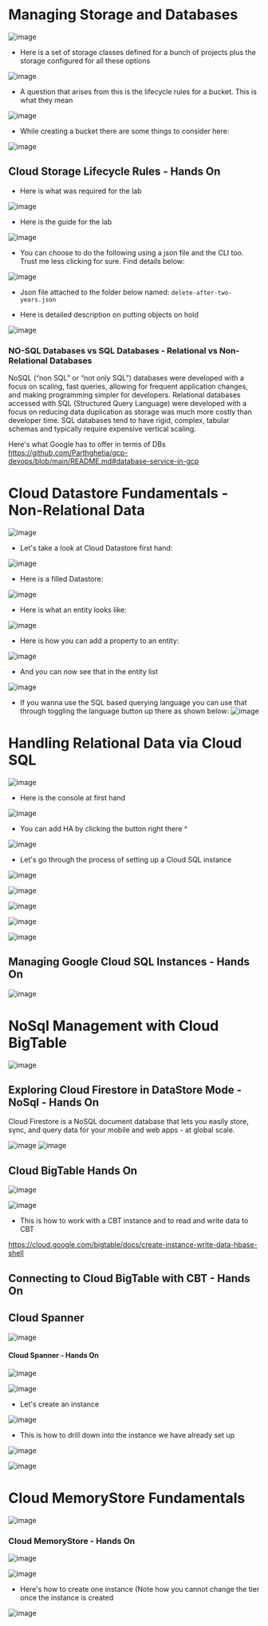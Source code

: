 # Managing Storage and Databases
![image](https://user-images.githubusercontent.com/43883264/180623070-c016f183-15e5-4fca-96c4-4a8f9dde2c9c.png)

- Here is a set of storage classes defined for a bunch of projects plus the storage configured for all these options


![image](https://user-images.githubusercontent.com/43883264/180623167-cfea3c40-4e7b-4fca-9e1d-b3710607103a.png)

- A question that arises from this is the lifecycle rules for a bucket. This is what they mean

![image](https://user-images.githubusercontent.com/43883264/180623180-669bd675-f608-47fc-b599-de8096729a2c.png)

- While creating a bucket there are some things to consider here:

![image](https://user-images.githubusercontent.com/43883264/180623230-91ee7bee-2bff-46ce-9e0a-e3df7c0e56fa.png)

## Cloud Storage Lifecycle Rules - Hands On
- Here is what was required for the lab

![image](https://user-images.githubusercontent.com/43883264/180680626-36285ef2-7671-4ce3-b50f-b23198fdce25.png)


- Here is the guide for the lab

![image](https://user-images.githubusercontent.com/43883264/180680576-60badd30-4a3e-4128-b849-ff1dd87c140e.png)

- You can choose to do the following using a json file and the CLI too. Trust me less clicking for sure. Find details below:

![image](https://user-images.githubusercontent.com/43883264/180681363-d128f02e-d99f-4ce3-8557-d9bbdb754ec6.png)

- Json file attached to the folder below named: `delete-after-two-years.json`

- Here is detailed description on putting objects on hold

![image](https://user-images.githubusercontent.com/43883264/180681559-ca53adbf-6e56-4517-98f4-ae016a97432a.png)

 ### NO-SQL Databases vs SQL Databases - Relational vs Non-Relational Databases
 NoSQL (“non SQL” or “not only SQL”) databases were developed with a focus on scaling, fast queries, allowing for frequent application changes, and making programming simpler for developers. Relational databases accessed with SQL (Structured Query Language) were developed with a focus on reducing data duplication as storage was much more costly than developer time. SQL databases tend to have rigid, complex, tabular schemas and typically require expensive vertical scaling.
 
 Here's what Google has to offer in terms of DBs
 https://github.com/Parthghetia/gcp-devops/blob/main/README.md#database-service-in-gcp
 
 # Cloud Datastore Fundamentals - Non-Relational Data
 ![image](https://user-images.githubusercontent.com/43883264/180623552-8d24b562-421c-4548-9e57-fe3f7d314509.png)

- Let's take a look at Cloud Datastore first hand:

![image](https://user-images.githubusercontent.com/43883264/180623607-f970cdc3-c4b9-4627-b502-ecc86373b174.png)

- Here is a filled Datastore:

![image](https://user-images.githubusercontent.com/43883264/180623616-43559cba-4b7a-4154-861a-d976a51103c0.png)

- Here is what an entity looks like:

![image](https://user-images.githubusercontent.com/43883264/180623634-9b9de89b-21be-4d94-8925-124bca58b514.png)

- Here is how you can add a property to an entity:

![image](https://user-images.githubusercontent.com/43883264/180623684-08385dd6-deb6-4d78-974a-8b8c5f2335fb.png)

- And you can now see that in the entity list

![image](https://user-images.githubusercontent.com/43883264/180623693-2a087b64-d721-4343-9334-9124ec7a858d.png)

- If you wanna use the SQL based querying language you can use that through toggling the language button up there as shown below:
![image](https://user-images.githubusercontent.com/43883264/180623787-054d2144-aed6-45d1-b808-78e6c8cca893.png)


# Handling Relational Data via Cloud SQL

![image](https://user-images.githubusercontent.com/43883264/180624187-e91c33b4-20e7-4113-bb70-dd217fdf3642.png)


- Here is the console at first hand

![image](https://user-images.githubusercontent.com/43883264/180624230-2a100af6-fa84-454f-b12e-2c8822eb4253.png)

- You can add HA by clicking the button right there ^

![image](https://user-images.githubusercontent.com/43883264/180624251-5012827f-fa04-43cc-8574-17db24399560.png)

- Let's go through the process of setting up a Cloud SQL instance

![image](https://user-images.githubusercontent.com/43883264/180624275-9e03f884-7812-4547-a52e-0e5e25b7546c.png)

![image](https://user-images.githubusercontent.com/43883264/180624296-5e8a1e6d-5917-4931-8d4e-59365d1942af.png)

![image](https://user-images.githubusercontent.com/43883264/180624310-9d36f230-95cf-43a2-9460-555a475d0123.png)

![image](https://user-images.githubusercontent.com/43883264/180624314-3a5955c8-6960-40de-8c96-52d6df2aa79b.png)

![image](https://user-images.githubusercontent.com/43883264/180624330-3de2f195-730b-4e99-bb9f-bb5ee6f6da54.png)

## Managing Google Cloud SQL Instances - Hands On
![image](https://user-images.githubusercontent.com/43883264/180682115-2fec3aa1-6454-47a8-854e-707b82cead29.png)

# NoSql Management with Cloud BigTable
![image](https://user-images.githubusercontent.com/43883264/180624404-b0a67889-0fc4-4063-a123-6ab1389d2613.png)

## Exploring Cloud Firestore in DataStore Mode - NoSql - Hands On
Cloud Firestore is a NoSQL document database that lets you easily store, sync, and query data for your mobile and web apps - at global scale.

![image](https://user-images.githubusercontent.com/43883264/180682400-714bc39b-b452-4bf9-b89c-39dfe9fde408.png)
![image](https://user-images.githubusercontent.com/43883264/180682419-72159a33-f6b9-420f-a2fd-ff892a4e7334.png)


## Cloud BigTable Hands On
![image](https://user-images.githubusercontent.com/43883264/180624495-3f3e56e0-0843-436c-92e0-a31edb1c0dc2.png)

![image](https://user-images.githubusercontent.com/43883264/180624512-7bd650cc-68c8-4295-bc5f-ae0e1fcf67c8.png)

- This is how to work with a CBT instance and to read and write data to CBT

https://cloud.google.com/bigtable/docs/create-instance-write-data-hbase-shell

## Connecting to Cloud BigTable with CBT - Hands On

## Cloud Spanner
![image](https://user-images.githubusercontent.com/43883264/180624619-3d1a8d16-7d82-4aee-aa96-89653e1ea982.png)

#### Cloud Spanner - Hands On
![image](https://user-images.githubusercontent.com/43883264/180624663-1c5bc787-47cb-4602-9ff1-f7d212f6563a.png)

![image](https://user-images.githubusercontent.com/43883264/180624668-c96c2fa0-04a4-4a29-9392-9eb862376a5a.png)
- Let's create an instance

![image](https://user-images.githubusercontent.com/43883264/180624759-46bff6b4-dc6c-4953-8996-2c7e89747f77.png)

- This is how to drill down into the instance we have already set up

![image](https://user-images.githubusercontent.com/43883264/180624774-f70c098d-82e6-4f6e-94a9-26defd8d0524.png)

![image](https://user-images.githubusercontent.com/43883264/180624759-46bff6b4-dc6c-4953-8996-2c7e89747f77.png)

# Cloud MemoryStore Fundamentals
![image](https://user-images.githubusercontent.com/43883264/180624807-3776eaea-a317-4419-b60f-09c081c790fd.png)

### Cloud MemoryStore - Hands On

![image](https://user-images.githubusercontent.com/43883264/180624819-bdf269c8-ebe4-4ba9-8473-1091a702c10e.png)

![image](https://user-images.githubusercontent.com/43883264/180624837-dab61ba4-e82d-4698-b777-7bed92bcce8c.png)

- Here's how to create one instance (Note how you cannot change the tier once the instance is created

![image](https://user-images.githubusercontent.com/43883264/180624899-2dced5a9-ef29-4fb3-8e10-c26ded65cc8b.png)
